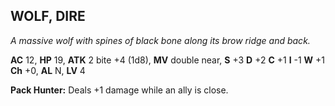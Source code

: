 ## WOLF, DIRE

_A massive wolf with spines of black bone along its brow ridge and back._

**AC** 12, **HP** 19, **ATK** 2 bite +4 (1d8), **MV** double near, **S** +3 **D** +2 **C** +1 **I** -1 **W** +1 **Ch** +0, **AL** N, **LV** 4

**Pack Hunter:** Deals +1 damage while an ally is close.

